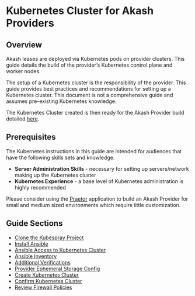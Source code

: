 # Kubernetes Cluster for Akash Providers

## **Overview**

Akash leases are deployed via Kubernetes pods on provider clusters.  This guide details the build of the provider’s Kubernetes control plane and worker nodes.

The setup of a Kubernetes cluster is the responsibility of the provider. This guide provides best practices and recommendations for setting up a Kubernetes cluster. This document is not a comprehensive guide and assumes pre-existing Kubernetes knowledge.

The Kubernetes Cluster created is then ready for the Akash Provider build detailed [here](../akash-cloud-provider-build-with-helm-charts/).

## Prerequisites

The Kubernetes instructions in this guide are intended for audiences that have the following skills sets and knowledge.

* **Server Administration Skills** - necessary for setting up servers/network making up the Kubernetes cluster
* **Kubernetes Experience** - a base level of Kubernetes administration is highly recommended

Please consider using the [Praetor](../../community-solutions/praetor.md) application to build an Akash Provider for small and medium sized environments which require little customization.

## Guide Sections

* [Clone the Kubespray Project](step-1-clone-the-kubespray-project.md)
* [Install Ansible](step-2-install-ansible.md)
* [Ansible Access to Kubernetes Cluster](step-3-ansible-access-to-kubernetes-cluster.md)
* [Ansible Inventory](step-4-ansible-inventory.md)
* [Additional Verifications](step-5-enable-gvisor.md)
* [Provider Ephemeral Storage Config](step-6-provider-ephemeral-storage-config.md)
* [Create Kubernetes Cluster](step-6-create-kubernetes-cluster.md)
* [Confirm Kubernetes Cluster](step-7-confirm-kubernetes-cluster.md)
* [Review Firewall Policies](step-9-review-firewall-policies.md)
